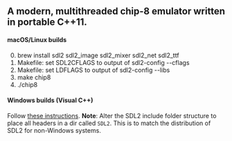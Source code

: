 ## A modern, multithreaded chip-8 emulator written in portable C++11.

#### macOS/Linux builds
0. brew install sdl2 sdl2_image sdl2_mixer sdl2_net sdl2_ttf
1. Makefile: set SDL2CFLAGS to output of sdl2-config --cflags
2. Makefile: set LDFLAGS to output of sdl2-config --libs
3. make chip8
4. ./chip8

#### Windows builds (Visual C++)
Follow [these instructions](https://lazyfoo.net/tutorials/SDL/01_hello_SDL/windows/msvc2019/index.php). **Note**: Alter the SDL2 include folder structure to place all headers in a dir called `SDL2`. This is to match the distribution of SDL2 for non-Windows systems.

